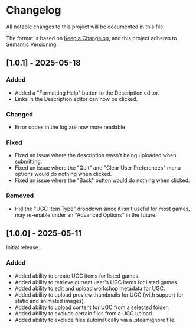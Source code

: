 # Changelog

All notable changes to this project will be documented in this file.

The format is based on [Keep a Changelog](https://keepachangelog.com/en/1.1.0/),
and this project adheres to [Semantic Versioning](https://semver.org/spec/v2.0.0.html).

## [1.0.1] - 2025-05-18

### Added
- Added a "Formatting Help" button to the Description editor.
- Links in the Description editor can now be clicked.

### Changed
- Error codes in the log are now more readable

### Fixed
- Fixed an issue where the description wasn't being uploaded when submitting.
- Fixed an issue where the "Quit" and "Clear User Preferences" menu options would do nothing when clicked.
- Fixed an issue where the "Back" button would do nothing when clicked.

### Removed
- Hid the "UGC Item Type" dropdown since it isn't useful for most games, may re-enable under an "Advanced Options" in the future.


## [1.0.0] - 2025-05-11

Initial release.

### Added
- Added ability to create UGC items for listed games.
- Added ability to retrieve current user's UGC items for listed games.
- Added ability to edit and upload workshop metadata for UGC.
- Added ability to upload preview thumbnails for UGC (with support for static and animated images).
- Added ability to upload content for UGC from a selected folder.
- Added ability to exclude certain files from a UGC upload.
- Added ability to exclude files automatically via a .steamignore file.

